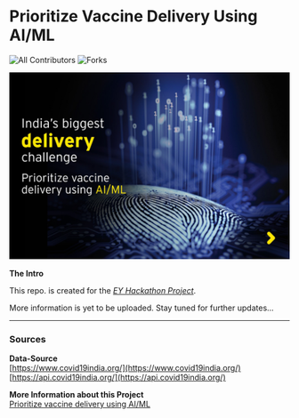 # Prioritize Vaccine Delivery Using AI/ML

<!-- ALL-CONTRIBUTORS-BADGE:START - Do not remove or modify this section -->
![All Contributors](https://img.shields.io/github/contributors/ravi-prakash1907/Prioritize-vaccine-delivery-using-AI-ML?style=for-the-badge)
![Forks](https://img.shields.io/github/forks/ravi-prakash1907/Prioritize-vaccine-delivery-using-AI-ML?style=for-the-badge)
<!-- ALL-CONTRIBUTORS-BADGE:END -->  

<!--
![Issues](https://img.shields.io/github/issues/ravi-prakash1907/Prioritize-vaccine-delivery-using-AI-ML?style=for-the-badge)
![Pull Requests](https://img.shields.io/github/issues-pr/ravi-prakash1907/Prioritize-vaccine-delivery-using-AI-ML?style=for-the-badge)
![Stars](https://img.shields.io/github/stars/ravi-prakash1907/Prioritize-vaccine-delivery-using-AI-ML?style=for-the-badge)
-->  

![EY Header](./img/ey_header.jpg)   
  
**The Intro** 

This repo. is created for the _[EY Hackathon Project](https://www.ey.com/en_in/techathon)_.  

More information is yet to be uploaded. Stay tuned for further updates...  

---  
### Sources  
**Data-Source**  
[https://www.covid19india.org/](https://www.covid19india.org/)  
[https://api.covid19india.org/](https://api.covid19india.org/)  

**More Information about this Project**  
[Prioritize vaccine delivery using AI/ML](https://www.ey.com/en_in/techathon/problem-statement-ii-prioritize-vaccine-delivery-using-ai-ml)

